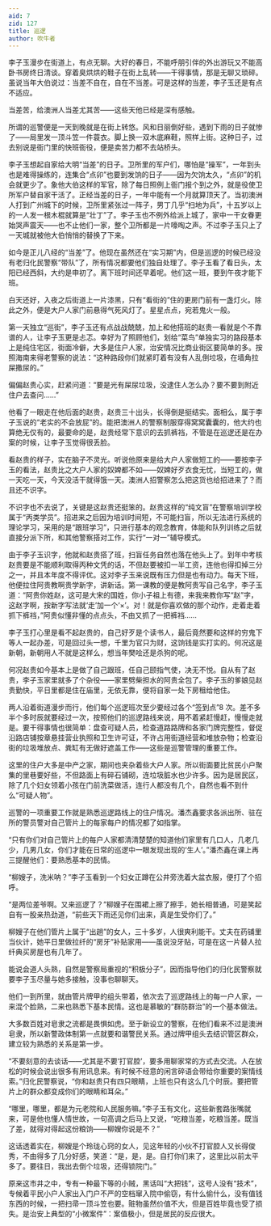 ```yaml
---
aid: 7
zid: 127
title: 巡逻
author: 吹牛者
---
```


李子玉漫步在街道上，有点无聊。大好的春日，不能呼朋引伴的外出游玩又不能高卧书房终日清谈。穿着臭烘烘的鞋子在街上乱转――干得事情，那是无聊又琐碎。虽说当年大伯说过：当差不自在，自在不当差。可是这样的当差，李子玉还是有点不适应。

当差苦，给澳洲人当差尤其苦――这些天他已经是深有感触。

所谓的巡警便是一天到晚就是在街上转悠。风和日丽倒好些，遇到下雨的日子就惨了――局里发一顶斗笠一件蓑衣。脚上换一双木底麻鞋，照样上街。这种日子，过去别说是衙门里的快班衙役，便是卖苦力都不去站桥头。

李子玉想起自家给大明“当差”的日子。卫所里的军户们，哪怕是“操军”，一年到头也是难得操练的，连集合“点卯”也要到发饷的日子――因为欠饷太久，“点卯”的机会就更少了。象他大伯这样的军官，除了每日照例上衙门报个到之外，就是役使卫所军户替自家干活了。正经当差的日子，一年中能有一个月就算顶天了。当初澳洲人打到广州城下的时候，卫所里紧张过一阵子，男丁几乎“扫地为兵”，十五岁以上的一人发一根木棍就算是“壮丁”了。李子玉也不例外给派上城了，家中一干女眷更始哭声震天――也不止他们一家，整个卫所都是一片嚎啕之声。不过李子玉只上了一天城就被他大伯悄悄的替换了下来。

如今是正儿八经的“当差”了。他现在虽然还在“实习期”内，但是巡逻的时候已经没有老归化民警察“带队”了，所有情况都要他们独自处理了。李子玉看了看日头，太阳已经西斜，大约是申初了。离下班时间还早着呢。他们这一班，要到午夜才能下班。

白天还好，入夜之后街道上一片漆黑，只有“看街的”住的更房门前有一盏灯火。除此之外，便是大户人家门前悬得气死风灯了。星星点点，宛若鬼火一般。

第一天独立“巡街”，李子玉还有点战战兢兢，加上和他搭班的赵贵一看就是个不靠谱的人，让李子玉更是忐忑。幸好为了照顾他们，划给“菜鸟”单独实习的路段基本上是纯住宅区，街面冷僻，大多是住户人家，治安情况比商业街区要简单的多。按照海南来得老警察的说法：“这种路段你们就紧盯着有没有人乱倒垃圾，在墙角拉屎撒尿的。”

偏偏赵贵心实，赶紧问道：“要是光有屎尿垃圾，没逮住人怎么办？要不要到附近住户去查问……”

他看了一眼走在他后面的赵贵，赵贵三十出头，长得倒是挺结实。面相么，属于李子玉说的“老实的不会放屁”的。能把澳洲人的警察制服穿得窝窝囊囊的，他大约也算绝无仅有的，最要命的是，赵贵经常下意识的去抓裤裆，不管是在巡逻还是在办案的时候，让李子玉觉得很丢脸。

看赵贵的样子，实在脑子不灵光。听说他原来是给大户人家做短工的――要按李子玉的看法，赵贵比之大户人家的奴婢都不如――奴婢好歹衣食无忧，当短工的，做一天吃一天，今天没活干就得饿一天。澳洲人招警察怎么把这货也给招进来了？而且还不识字。

不识字也不去说了，关键是这赵贵还挺笨的。赵贵这样的“纯文盲”在警察培训学校属于“丙类学员”。招进来之后因为培训时间短，不可能扫盲，所以无法进行系统的理论学习，采用的是“跟班学习”，只进行基本的观念教育，体能和队列训练之后就直接分派下所，和其他警察搭对工作，实行“一对一”辅导模式。

由于李子玉识字，他就和赵贵搭了班，扫盲任务自然也落在他头上了。到年中考核赵贵要是不能顺利取得丙种文凭的话，不但赵要被扣一半工资，连他也得扣掉三分之一，并且本年度不得评优。这对李子玉来说既有压力但是也有动力。每天下班，他便拉住阿贵教啊贵学新字，讲新话。第一课教的便是教阿贵写自己名字，李子玉道：“阿贵你姓赵，这可是大宋的国姓，你小子祖上有德，来我来教你写“赵”字，这赵字啊，按新字写法就‘走’加一个‘×’。对！就是你喜欢做的那个动作，走着走着抓下裤裆，”阿贵似懂非懂的点点头，不由又抓了一把裤裆……

李子玉打心里是看不起赵贵的，自己好歹是个读书人，最后竟然要和这样的穷鬼下等人一起办差，可是回过头一想，千里为官只为财，这饷钱是实打实的。何况这是新朝，新朝用人不就是这样么，想当年樊哙还是杀狗的呢。

何况赵贵如今基本上是做了自己跟班，任自己颐指气使，决无不悦。自从有了赵贵，李子玉家里就多了个杂役――家里劈柴担水的阿贵全包了。李子玉的爹娘见赵贵勤快，平日里都是住在庙里，无依无靠，便将自家一处下房租给他住。

两人沿着街道漫步而行，他们每个巡逻班次至少要经过各个“签到点”8 次。差不多半个多时辰就要经过一次，按照他们的巡逻路线来说，用不着紧赶慢赶，慢慢走就是。要干得事情也很简单：盘查可疑人员，检查道路路牌和各家门牌完整性，督促沿路店铺按章悬挂营业执照和卫生许可证，不许占用街道经营和堆放杂物；检查沿街的垃圾堆放点、粪缸有无做好遮盖工作――这些是巡警管理的重要工作。

这里的住户大多是中产之家，期间也夹杂着些大户人家。所以街面要比贫民小户聚集的里巷要好些，不但路面上有碎石铺砌，连垃圾脏水也少许多。因为是居民区，除了几个妇女领着小孩在门前洗菜做活，连行人都没有几个，自然也看不到什么“可疑人物”。

巡警的一项重要工作就是熟悉巡逻路线上的住户情况。潘杰鑫要求各派出所、驻在所的警员警对自己管片上的每家每户的情况都了如指掌。

“只有你们对自己管片上的每户人家都清清楚楚的知道他们家里有几口人，几老几少，几男几女，你们才能在日常的巡逻中一眼发现出现的‘生人’。”潘杰鑫在课上再三提醒他们：要熟悉基本的民情。

“柳嫂子，洗米呐？”李子玉看到一个妇女正蹲在公井旁洗着大盆衣服，便打了个招呼。

“是两位差爷啊。又来巡逻了？”柳嫂子在围裙上擦了擦手，她长相普通，可是笑起自有一股亲热劲道，“前些天下雨还见你们出来，真是生受你们了。”

柳嫂子在他们管片上属于“出趟”的女人，三十多岁，人很爽利能干。丈夫在药铺里当伙计，她平日里做拉纤的“房牙”补贴家用――虽说没牙贴，可是在这一片替人拉纤典买房屋也有几年了。

能说会道人头熟，自然是警察局重视的“积极分子”，因而指导他们的归化民警察就要李子玉尽量与她多接触，没事也聊聊天。

他们一到所里，就由管片牌甲的组头带着，依次去了巡逻路线上的每一户人家，一来混个脸熟，二来也熟悉下基本民情。这也是慕敏的“群防群治”的一个基本做法。

大多数百姓对皂隶之流都是畏惧如虎。至于新设立的警察，在他们看来不过是澳洲皂隶，所以新警政体制第一点就要和谐警民关系。通过牌甲组头去结识管区群众，建立较为熟悉的关系是第一步。

“不要刻意的去谈话――尤其是不要‘打官腔’，要多用聊家常的方式去交流。人在放松的时候会说出很多有用讯息来。有时候不经意的闲言碎语会带给你重要的案情线索。”归化民警察说，“你和赵贵只有四只眼睛，上班也只有这么几个时辰。要把管片上的群众都变成你们的眼睛和耳朵。”

“哪里，哪里，都是为元老院和人民服务嘛。”李子玉有文化，这些新套路张嘴就来，可是他也懂人情世故，一句高调之后马上又说，“吃粮当差，吃粮当差。既当了差，就得对得起这份粮饷――柳嫂你说是不？”

这话透着实在，柳嫂是个玲珑心窍的女人，见这年轻的小伙不打官腔人又长得俊秀，不由得多了几分好感，笑道：“是，是，是。自打你们来了，这里比以前太平多了。要往日，我出去倒个垃圾，还得锁院门。”

原来这市井之中，专有一种最下等的小贼，黑话叫“大把钱”，这号人没有“技术”，专候着平民小户人家出入门户不严的空档窜入院中偷窃，有什么偷什么，没有值钱东西的时候，一把扫帚一顶斗笠也要。赃物虽然价值不大，但是百姓毕竟也受了损失。是治安上典型的“小微案件”：案值极小，但是居民的反应很大。
